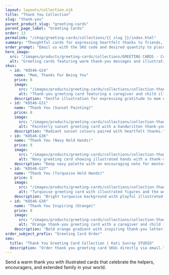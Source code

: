 ```yaml
---
layout: layouts/collection.njk
title: "Thank You Collection"
slug: "thank-you"
parent_product_slug: "greeting-cards"
parent_page_label: "Greeting Cards"
order: 13
permalink: "/shop/greeting-cards/collections/{{ slug }}/index.html"
summary: "Thoughtful cards for expressing heartfelt thanks to friends, family, and community."
order_prompt: "Email us with the SKU code and desired quantity to place your order."
hero_image:
  src: "/images/products/greeting-cards/collections/GREETING CARDS - Collection Thank you.jpg"
  alt: "Greeting cards featuring warm thank-you messages and illustrations."
skus:
  - id: "KO546-G24"
    name: "Mom, Thanks For Being You"
    price: 8
    image:
      src: "/images/products/greeting-cards/collections/collection-thank-you/KO546-G24_Greeting card 5x7 _Collection Thank you_Mom Tks Being You_touch mom's face.jpg"
      alt: "Thank-you greeting card featuring a caregiver and child illustration with the phrase \"Thanks for being you.\""
    description: "Gentle illustration for expressing gratitude to mom or a mother figure."
  - id: "KO546-G31"
    name: "Thank You (Sunset Painting)"
    price: 8
    image:
      src: "/images/products/greeting-cards/collections/collection-thank-you/KO546-G31_Greeting card 5x7 _Collection Thank you_Thank you_Sunset painting.jpg"
      alt: "Painterly sunset greeting card with a handwritten thank-you message."
    description: "Radiant sunset colours paired with heartfelt thanks."
  - id: "KO546-G36"
    name: "Thank You (Navy Hold Hands)"
    price: 8
    image:
      src: "/images/products/greeting-cards/collections/collection-thank-you/KO546-G36_Greeting card 5x7 _Collection Thank you_Dear teacher Thank you_Hold Hands Big_blue.jpg"
      alt: "Navy greeting card showing illustrated hands with a thank-you message."
    description: "Deep navy palette with an encouraging note for mentors, teachers, or neighbours."
  - id: "KO546-G37"
    name: "Thank You (Turquoise Hold Hands)"
    price: 8
    image:
      src: "/images/products/greeting-cards/collections/collection-thank-you/KO546-G37_Greeting card 5x7 _Collection Thank you_Thank you_Hold Hands_blue turquoise.jpg"
      alt: "Turquoise greeting card with illustrated figures and the words \"Thank you.\""
    description: "Bright turquoise background with playful illustrated hands."
  - id: "KO546-G38"
    name: "Thank You Inspiring (Orange)"
    price: 8
    image:
      src: "/images/products/greeting-cards/collections/collection-thank-you/KO546-G38_Greeting card 5x7 _Collection Thank you_Dear Teacher thank you inspiring_hold hands_orange.jpg"
      alt: "Orange thank-you greeting card with a caregiver and child illustration."
    description: "Bold orange gradient with inspiring thank-you lettering."
order_subject_prefix: "Greeting Card Order"
seo:
  title: "Thank You Greeting Card Collection | Kati Sunray STUDIO"
  description: "Order thank you greeting card SKUs directly via email."
---
```


Send a warm thank you with illustrated cards that celebrate the helpers, encouragers, and extended family in your world.
